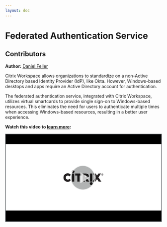 ```yaml
---
layout: doc
---
```

# Federated Authentication Service

## Contributors

**Author:** [Daniel Feller](https://twitter.com/djfeller)

Citrix Workspace allows organizations to standardize on a non-Active Directory based Identity Provider (IdP), like Okta.  However, Windows-based desktops and apps require an Active Directory account for authentication.

The federated authentication service, integrated with Citrix Workspace, utilizes virtual smartcards to provide single sign-on to Windows-based resources.  This eliminates the need for users to authenticate multiple times when accessing Windows-based resources, resulting in a better user experience.

**Watch this video to [learn more](https://www.youtube.com/watch?v=WQfn_rLyZWs):**

[![DESCRIPTION](/en-us/tech-zone/learn/media/shared_video-placeholder.png)](https://www.youtube.com/watch?v=WQfn_rLyZWs)
